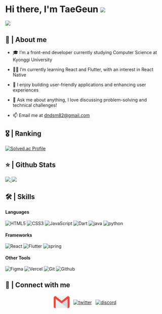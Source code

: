 # Hi there, I'm TaeGeun <img src="https://media.giphy.com/media/hvRJCLFzcasrR4ia7z/giphy.gif" width="30">

![](https://github.com/halfrost/halfrost/blob/master/icons/header_.png)

<h2>📖 | About me</h2>

- 🎓 I’m a front-end developer currently studying Computer Science at Kyonggi University

- 👨‍💻 I’m currently learning React and Flutter, with an interest in React Native

- 🤔 I enjoy building user-friendly applications and enhancing user experiences
  
- 💬 Ask me about anything, I love discussing problem-solving and technical challenges!
  
- 📫 Email me at dndsm82@gmail.com

<h2>🎖️ | Ranking  </h2>

[![Solved.ac Profile](http://mazassumnida.wtf/api/v2/generate_badge?boj=dndsm82)](https://solved.ac/dndsm82/)

<h2>⭐ | Github Stats </h2>

<div align="center" style="display: flex;">
<a href="https://github.com/tgy1201">
<img height="180em" src="https://github-readme-stats.vercel.app/api?username=tgy1201&show_icons=true&theme=default&include_all_commits=true&count_private=true"/>
<img height="180em" src="https://github-readme-stats.vercel.app/api/top-langs/?username=tgy1201&layout=compact&langs_count=7&theme=default"/></a>
</div>

<h2>🛠️ | Skills</h2>
<h4>Languages</h4>
<div>
  <img  alt="HTML5" src="https://img.shields.io/badge/html5-%23E34F26.svg?style=for-the-badge&logo=html5&logoColor=white"/>
  <img  alt="CSS3" src="https://img.shields.io/badge/css3-%231572B6.svg?style=for-the-badge&logo=css3&logoColor=white"/>
  <img  alt="JavaScript" src="https://img.shields.io/badge/javascript-F7DF1E?style=for-the-badge&logo=javascript&logoColor=white"/>
  <img  alt="Dart" src ="https://img.shields.io/badge/Dart-0175C2?style=for-the-badge&logo=dart&logoColor=white"/>
  <img  alt="java" src ="https://img.shields.io/badge/Java-ED8B00?style=for-the-badge&logo=java&logoColor=white"/>
  <img  alt="python" src ="https://img.shields.io/badge/Python-14354C?style=for-the-badge&logo=python&logoColor=white"/>
</div>
<h4>Frameworks</h4>
<div>
  <img  alt="React" src="https://img.shields.io/badge/react-0088CC?style=for-the-badge&logo=react&logoColor=white"/>
  <img  alt="Flutter" src ="https://img.shields.io/badge/Flutter-02569B?style=for-the-badge&logo=flutter&logoColor=white"/>
  <img  alt="spring" src ="https://img.shields.io/badge/Spring-6DB33F?style=for-the-badge&logo=spring&logoColor=white"/>
</div>
<h4>Other Tools</h4>
<div>
  <img  alt="Figma" src="https://img.shields.io/badge/figma-F24E1E?style=for-the-badge&logo=figma&logoColor=white"/>
  <img  alt="Vercel" src="https://img.shields.io/badge/vercel-000000?style=for-the-badge&logo=vercel&logoColor=white"/>
  <img  alt="Git" src="https://img.shields.io/badge/git-F05032?style=for-the-badge&logo=git&logoColor=white"/>
  <img  alt="Github" src="https://img.shields.io/badge/github-181717?style=for-the-badge&logo=github&logoColor=white"/>
</div>

<h2>🤝 | Connect with me</h2>
<p align="center">
<a href="mailto:dndsm82@gmail.com" ><img align="center" src="https://github.com/SatYu26/SatYu26/blob/master/Assets/Gmail.svg" alt="Gmail" height="50" width="50" /></a>&nbsp;&nbsp;
<a href="https://github.com/tgy1201" target="blank"><img align="center" src="https://skillicons.dev/icons?i=github" alt="twitter" height="50" width="50" /></a>&nbsp;&nbsp; 
<a href="https://discordapp.com/users/793722023502676029" target="blank"><img align="center" src="https://user-images.githubusercontent.com/88904952/234982627-019fd336-6248-453c-9b05-97c13fd1d207.png" alt="discord" height="50" width="50" /></a>
</p>
